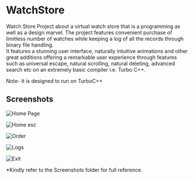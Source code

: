 # WatchStore

Watch Store Project about a virtual watch store that is a programming as well as a design marvel. The project features convenient purchase of limitless number of watches while keeping a log of all the records through binary file handling.  
It features a stunning user interface, naturally intuitive animations and other great additions offering a remarkable user experience through features such as universal escape, natural scrolling, natural deleting, advanced search etc on an extremely basic compiler i.e. Turbo C++.

Note- It is designed to run on TurboC++ 

## Screenshots

![Home Page](https://github.com/yugantarjain/WatchStore/blob/master/Screenshots/Home.png)

![Home esc](https://github.com/yugantarjain/WatchStore/blob/master/Screenshots/HomeEsc.png)

![Order](https://github.com/yugantarjain/WatchStore/blob/master/Screenshots/StandardOrder.png)

![Logs](https://github.com/yugantarjain/WatchStore/blob/master/Screenshots/Logs.png)

![Exit](https://github.com/yugantarjain/WatchStore/blob/master/Screenshots/Exit.png)

*Kindly refer to the Screenshots folder for full reference.


